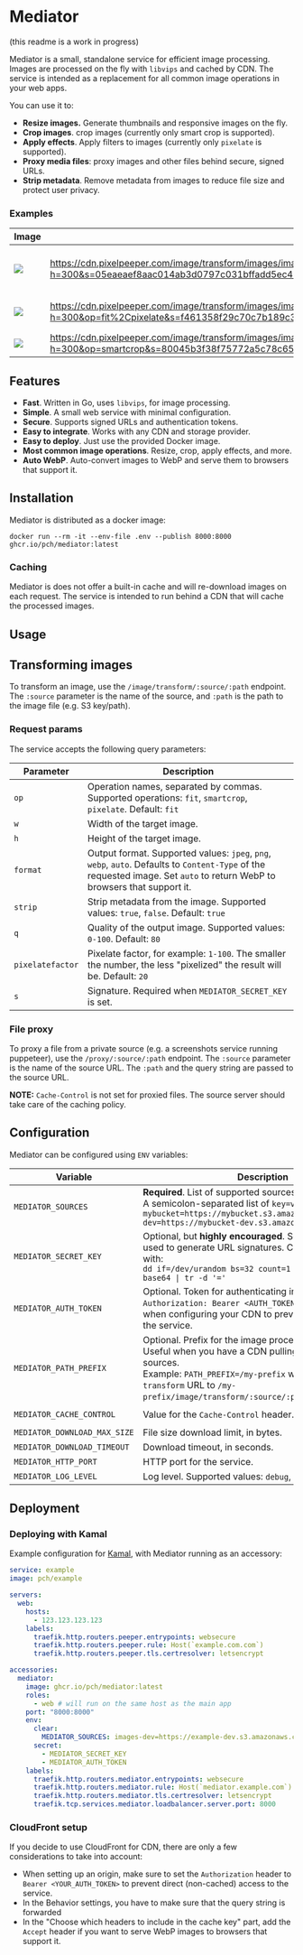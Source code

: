 # Mediator

(this readme is a work in progress)

Mediator is a small, standalone service for efficient image processing. Images are processed on the fly with `libvips` and cached by CDN. The service is intended as a replacement for all common image operations in your web apps.

You can use it to:

- **Resize images.** Generate thumbnails and responsive images on the fly.
- **Crop images**. crop images (currently only smart crop is supported).
- **Apply effects**. Apply filters to images (currently only `pixelate` is supported).
- **Proxy media files**: proxy images and other files behind secure, signed URLs.
- **Strip metadata**. Remove metadata from images to reduce file size and protect user privacy.

### Examples

| Image                                                                                                                                                                                                  | URL                                                                                                                                                                                               | Description                       |
| ------------------------------------------------------------------------------------------------------------------------------------------------------------------------------------------------------ | ------------------------------------------------------------------------------------------------------------------------------------------------------------------------------------------------- | --------------------------------- |
| ![](https://cdn.pixelpeeper.com/image/transform/images/images/2024/02/2431ckhy8z9s1tya4trk21pb3f.jpg?h=300&s=05eaeaef8aac014ab3d0797c031bffadd5ec475a4166a81197e20cd9a84ca070&w=300)                   | https://cdn.pixelpeeper.com/image/transform/images/images/2024/02/2431ckhy8z9s1tya4trk21pb3f.jpg?h=300&s=05eaeaef8aac014ab3d0797c031bffadd5ec475a4166a81197e20cd9a84ca070&w=300                   | Fit to 300x300, keep aspect ratio |
| ![](https://cdn.pixelpeeper.com/image/transform/images/images/2024/02/2431ckhy8z9s1tya4trk21pb3f.jpg?h=300&op=fit%2Cpixelate&s=f461358f29c70c7b189c30de875597dddcd7a7f5ff5dd528f0069c501ce028cd&w=300) | https://cdn.pixelpeeper.com/image/transform/images/images/2024/02/2431ckhy8z9s1tya4trk21pb3f.jpg?h=300&op=fit%2Cpixelate&s=f461358f29c70c7b189c30de875597dddcd7a7f5ff5dd528f0069c501ce028cd&w=300 | Fit to 300x300, pixelate          |
| ![](https://cdn.pixelpeeper.com/image/transform/images/images/2024/02/2431ckhy8z9s1tya4trk21pb3f.jpg?h=300&op=smartcrop&s=80045b3f38f75772a5c78c65e5412db00b749c46cd2eb14d7411b246c2a3f2a7&w=300)      | https://cdn.pixelpeeper.com/image/transform/images/images/2024/02/2431ckhy8z9s1tya4trk21pb3f.jpg?h=300&op=smartcrop&s=80045b3f38f75772a5c78c65e5412db00b749c46cd2eb14d7411b246c2a3f2a7&w=300      | Smart crop                        |

## Features

- **Fast**. Written in Go, uses `libvips`, for image processing.
- **Simple**. A small web service with minimal configuration.
- **Secure**. Supports signed URLs and authentication tokens.
- **Easy to integrate**. Works with any CDN and storage provider.
- **Easy to deploy**. Just use the provided Docker image.
- **Most common image operations**. Resize, crop, apply effects, and more.
- **Auto WebP**. Auto-convert images to WebP and serve them to browsers that support it.

## Installation

Mediator is distributed as a docker image:

```shell
docker run --rm -it --env-file .env --publish 8000:8000 ghcr.io/pch/mediator:latest
```

### Caching

Mediator is does not offer a built-in cache and will re-download images on each request. The service is intended to run behind a CDN that will cache the processed images.

## Usage

## Transforming images

To transform an image, use the `/image/transform/:source/:path` endpoint. The `:source` parameter is the name of the source, and `:path` is the path to the image file (e.g. S3 key/path).

### Request params

The service accepts the following query parameters:

| Parameter        | Description                                                                                                                                                               |
| ---------------- | ------------------------------------------------------------------------------------------------------------------------------------------------------------------------- |
| `op`             | Operation names, separated by commas. Supported operations: `fit`, `smartcrop`, `pixelate`. Default: `fit`                                                                |
| `w`              | Width of the target image.                                                                                                                                                |
| `h`              | Height of the target image.                                                                                                                                               |
| `format`         | Output format. Supported values: `jpeg`, `png`, `webp`, `auto`. Defaults to `Content-Type` of the requested image. Set `auto` to return WebP to browsers that support it. |
| `strip`          | Strip metadata from the image. Supported values: `true`, `false`. Default: `true`                                                                                         |
| `q`              | Quality of the output image. Supported values: `0-100`. Default: `80`                                                                                                     |
| `pixelatefactor` | Pixelate factor, for example: `1-100`. The smaller the number, the less "pixelized" the result will be. Default: `20`                                                     |
| `s`              | Signature. Required when `MEDIATOR_SECRET_KEY` is set.                                                                                                                    |

### File proxy

To proxy a file from a private source (e.g. a screenshots service running puppeteer), use the `/proxy/:source/:path` endpoint. The `:source` parameter is the name of the source URL. The `:path` and the query string are passed to the source URL.

**NOTE:** `Cache-Control` is not set for proxied files. The source server should take care of the caching policy.

## Configuration

Mediator can be configured using `ENV` variables:

| Variable                     | Description                                                                                                                                                                                                                         | Default                    |
| ---------------------------- | ----------------------------------------------------------------------------------------------------------------------------------------------------------------------------------------------------------------------------------- | -------------------------- |
| `MEDIATOR_SOURCES`           | **Required**. List of supported sources to pull images from. A semicolon-separated list of `key=values`. Example:<br>`mybucket=https://mybucket.s3.amazonaws.com;mybucket-dev=https://mybucket-dev.s3.amazonaws.com`                | —                          |
| `MEDIATOR_SECRET_KEY`        | Optional, but **highly encouraged**. Secret random key, used to generate URL signatures. Can be ganerated with:<br> `dd if=/dev/urandom bs=32 count=1 2>/dev/null \| base64 \| tr -d '='`                                           | `""`                       |
| `MEDIATOR_AUTH_TOKEN`        | Optional. Token for authenticating image requests (for `Authorization: Bearer <AUTH_TOKEN>`). You can set it when configuring your CDN to prevent direct access to the service.                                                     | `""`                       |
| `MEDIATOR_PATH_PREFIX`       | Optional. Prefix for the image processing URL paths. Useful when you have a CDN pulling from multiple sources. <br>Example: `PATH_PREFIX=/my-prefix` will change the `transform` URL to `/my-prefix/image/transform/:source/:path`. | `""`                       |
| `MEDIATOR_CACHE_CONTROL`     | Value for the `Cache-Control` header.                                                                                                                                                                                               | `public, max-age=31536000` |
| `MEDIATOR_DOWNLOAD_MAX_SIZE` | File size download limit, in bytes.                                                                                                                                                                                                 | `50MB`                     |
| `MEDIATOR_DOWNLOAD_TIMEOUT`  | Download timeout, in seconds.                                                                                                                                                                                                       | `10s`                      |
| `MEDIATOR_HTTP_PORT`         | HTTP port for the service.                                                                                                                                                                                                          | `8000`                     |
| `MEDIATOR_LOG_LEVEL`         | Log level. Supported values: `debug`, `info`, `warn`, `error`.                                                                                                                                                                      | `info`                     |

## Deployment

### Deploying with Kamal

Example configuration for [Kamal](https://kamal-deploy.org/), with Mediator running as an accessory:

```yaml
service: example
image: pch/example

servers:
  web:
    hosts:
      - 123.123.123.123
    labels:
      traefik.http.routers.peeper.entrypoints: websecure
      traefik.http.routers.peeper.rule: Host(`example.com.com`)
      traefik.http.routers.peeper.tls.certresolver: letsencrypt

accessories:
  mediator:
    image: ghcr.io/pch/mediator:latest
    roles:
      - web # will run on the same host as the main app
    port: "8000:8000"
    env:
      clear:
        MEDIATOR_SOURCES: images-dev=https://example-dev.s3.amazonaws.com;images=https://example-prod.s3.amazonaws.com
      secret:
        - MEDIATOR_SECRET_KEY
        - MEDIATOR_AUTH_TOKEN
    labels:
      traefik.http.routers.mediator.entrypoints: websecure
      traefik.http.routers.mediator.rule: Host(`mediator.example.com`)
      traefik.http.routers.mediator.tls.certresolver: letsencrypt
      traefik.tcp.services.mediator.loadbalancer.server.port: 8000
```

### CloudFront setup

If you decide to use CloudFront for CDN, there are only a few considerations to take into account:

- When setting up an origin, make sure to set the `Authorization` header to `Bearer <YOUR_AUTH_TOKEN>` to prevent direct (non-cached) access to the service.
- In the Behavior settings, you have to make sure that the query string is forwarded
- In the "Choose which headers to include in the cache key" part, add the `Accept` header if you want to serve WebP images to browsers that support it.
